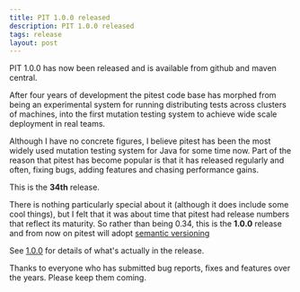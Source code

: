 ```yaml
---
title: PIT 1.0.0 released
description: PIT 1.0.0 released
tags: release
layout: post
---
```


<!--permalink: /posts/2014/05/18/release_1.0.0-->

PIT 1.0.0 has now been released and is available from github and maven central.

<!-- more -->

After four years of development the pitest code base has morphed from being an experimental system for running distributing tests across clusters of machines, into the first mutation testing system to achieve wide scale deployment in real teams. 

Although I have no concrete figures, I believe pitest has been the most widely used mutation testing system for Java for some time now. Part of the reason that pitest has become popular is that it has released regularly and often, fixing bugs, adding features and chasing performance gains. 

This is the **34th** release. 

There is nothing particularly special about it (although it does include some cool things), but I felt that it was about time that pitest had release numbers that reflect its maturity. So rather than being 0.34, this is the **1.0.0** release and from now on pitest will adopt [semantic versioning](http://semver.org/)


See [1.0.0](https://github.com/hcoles/pitest/releases/tag/pitest-parent-1.0.0) for details of what's actually in the release.

Thanks to everyone who has submitted bug reports, fixes and features over the years. Please keep them coming.

